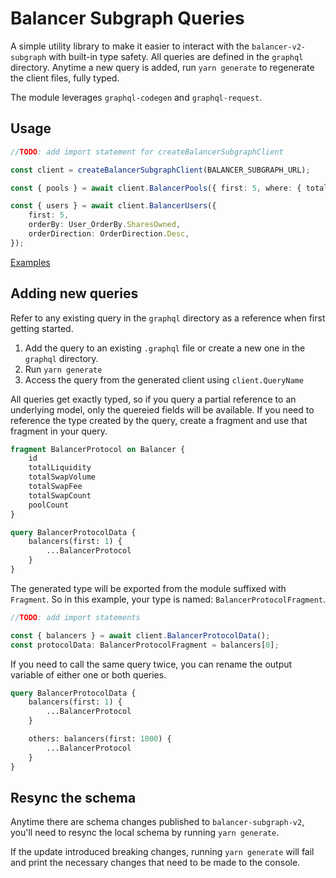 # Balancer Subgraph Queries

A simple utility library to make it easier to interact with the `balancer-v2-subgraph` with built-in type safety. All queries are defined in the `graphql` directory.
Anytime a new query is added, run `yarn generate` to regenerate the client files, fully typed.

The module leverages `graphql-codegen` and `graphql-request`.

## Usage

```ts
//TODO: add import statement for createBalancerSubgraphClient

const client = createBalancerSubgraphClient(BALANCER_SUBGRAPH_URL);

const { pools } = await client.BalancerPools({ first: 5, where: { totalLiquidity_gt: '1' } });

const { users } = await client.BalancerUsers({
    first: 5,
    orderBy: User_OrderBy.SharesOwned,
    orderDirection: OrderDirection.Desc,
});
```

[Examples](./examples/subgraph-queries.ts)

## Adding new queries

Refer to any existing query in the `graphql` directory as a reference when first getting started.

1. Add the query to an existing `.graphql` file or create a new one in the `graphql` directory.
2. Run `yarn generate`
3. Access the query from the generated client using `client.QueryName`

All queries get exactly typed, so if you query a partial reference to an underlying model, only the quereied fields will be available. If you need to reference the type created by the query, create a fragment and use that fragment in your query.

```graphql
fragment BalancerProtocol on Balancer {
    id
    totalLiquidity
    totalSwapVolume
    totalSwapFee
    totalSwapCount
    poolCount
}

query BalancerProtocolData {
    balancers(first: 1) {
        ...BalancerProtocol
    }
}
```

The generated type will be exported from the module suffixed with `Fragment`. So in this example, your type is named: `BalancerProtocolFragment`.

```ts
//TODO: add import statements

const { balancers } = await client.BalancerProtocolData();
const protocolData: BalancerProtocolFragment = balancers[0];
```

If you need to call the same query twice, you can rename the output variable of either one or both queries.

```graphql
query BalancerProtocolData {
    balancers(first: 1) {
        ...BalancerProtocol
    }

    others: balancers(first: 1000) {
        ...BalancerProtocol
    }
}
```


## Resync the schema

Anytime there are schema changes published to `balancer-subgraph-v2`, you'll need to resync the local schema by running `yarn generate`.

If the update introduced breaking changes, running `yarn generate` will fail and print the necessary changes that need to be made to the console.

